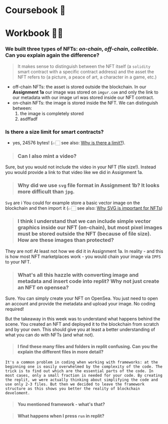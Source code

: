 # Coursebook 📗

# Workbook 👨‍💻

### We built three types of NFTs: *on-chain*, *off-chain*, *collectible*. Can you explain again the difference? 
>It makes sense to distinguish between the NFT itself (a `solidity` smart contract with a specific contract address) and the asset the NFT refers to (a picture, a peace of art, a character in a game, etc.)
- off-chain NFTs: the asset is stored outside the blockchain. In our **Assignment 1a** our image was stored on `imgur.com` and only the link to our metadata with our image url was stored inside our NFT contract.  
- on-chain NFTs: the image is stored inside the NFT. We can distinguish between:   
    1. the image is completely stored 
    2. asdffadf


### Is there a size limit for smart contracts?
- yes, 24576 bytes! (👉🏻 see also: [Why is there a limit?](https://ethereum.org/en/developers/tutorials/downsizing-contracts-to-fight-the-contract-size-limit/#why-is-there-a-limit)).



>### Can I also mint a video?
Sure, but you would not include the video in your NFT (file size!). Instead you would provide a link to that video like we did in Assignment 1a.

>### Why did we use `svg` file format in Assignment 1b? It looks more difficult than `jpg`. 
`Svg` are i 
You could for example store a basic vector image on the blockchain and then import it 
(👉🏻 see also: [Why SVG is important for NFTs](https://www.cartarl.com/blog/why-svg-is-important-for-nfts/))

>### I think I understand that we can include simple vector graphics inside our NFT (on-chain), but most pixel images must be stored outside the NFT (because of file size). How are these images than protected?  
They are not! At least not how we did it in Assignment 1a. In reality - and this is how most NFT marketplaces work -  you would chain your image via `IPFS` to your NFT.

>### What's all this hazzle with converting image and metadata and insert code into replit? Why not just create an NFT on opensea?
Sure. You can simply create your NFT on OpenSea. You just need to open an account and provide the metadata and upload your image. No coding required!  

But the takeaway in this week was to understand what happens behind the scene. You created an NFT and deployed it to the blockchain from scratch and by your own. This should give you at least a better understanding of what you can do with NFTs (and what not).

>#### I find these many files and folders in replit confusing. Can you the explain the different files in more detail?

    It's a common problem in coding when working with frameworks: at the beginning one is easily overwhelmed by the complexity of the code. The trick is to find out which are the essential parts of the code. In most cases, only a small fraction is needed for your code. By creating the replit, we were actually thinking about simplifying the code and use only 2-3 files. But then we decided to leave the framework structure as this shows you better the reality of blockchain develoment. 

>#### You mentioned framework - what's that?

>#### What happens when I press `run` in replit?



